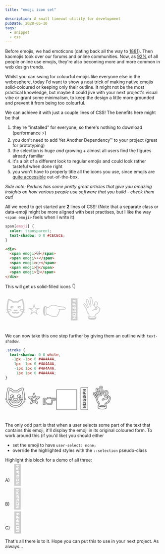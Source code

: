 ```yaml
---
title: "emoji icon set"

description: A small timeout utility for development
pubDate: 2020-05-10
tags:
  - snippet
  - css
---
```


Before emojis, we had emoticons (dating back all the way to [1881](https://twitter.com/Libroantiguo/status/560209307393097730)).
Then kaomojis took over our forums and online communities. Now, as [92%](https://www.wired.com/2016/04/the-science-of-emoji/?mbid=GuidesLearnMore)
of all people online use emojis, they're also becoming more and more common in web design trends.

Whilst you can swing for colourful emojis like everyone else in the webosphere, today
I'd want to show a neat trick of making native emojis solid-coloured or keeping only
their outline. It might not be the most practical knowledge, but maybe it could
jive with your next project's visual vibe or grant some minimalism, to keep the design
a little more grounded and prevent it from being too colourful.

We can achieve it with just a couple lines of CSS! The benefits here might be that
1) they're "installed" for everyone, so there's nothing to download (performance <span class="emoji">⚡️</span>)
2) you don't need to add Yet Another Dependency™ to your project (great for prototyping)
3) the selection is huge _and_ growing + almost all users find the figures already familiar
4) it's a bit of a different look to regular emojis and could look rather tasteful when done right
5) you won't have to properly title all the icons you use, since emojis are [quite accessible](https://www.perkinselearning.org/technology/blog/how-do-people-vision-impairments-use-emoji) out-of-the-box.

_Side note: Perkins has some pretty great articles that give you amazing insights on how various people use software that you build - check them out!_

All we need to get started are **2** lines of CSS!
(Note that a separate class or data-emoji might be more aligned with
best practises, but I like the way `<span emoji>` feels when I write it)

```css
span[emoji] {
  color: transparent;
  text-shadow: 0 0 #CECECE;
}
```

```html
<div>
  <span emoji>🐱</span>
  <span emoji>⭐</span>
  <span emoji>👉</span>
  <span emoji>💎</span>
  <span emoji>👌</span>
</div>
```

This will get us solid-filled icons 👇

<div>
  <span emoji>🐱</span>
  <span emoji>⭐</span>
  <span emoji>👉</span>
  <span emoji>💎</span>
  <span emoji>👌</span>
</div>

We can now take this one step further by giving them an outline with `text-shadow`.

```css
.stroke {
  text-shadow: 0 0 white,
   -1px -1px 0 #4A4A4A,
    1px -1px 0 #4A4A4A,
    -1px 1px 0 #4A4A4A,
     1px 1px 0 #4A4A4A;
}
```

<div>
  <span emoji class="stroke">🐱</span>
  <span emoji class="stroke">⭐</span>
  <span emoji class="stroke">👉🏿</span>
  <span emoji class="stroke">💎</span>
  <span emoji class="stroke">👌</span>
</div>

<style>
span[emoji] {
  font-size: 4rem;
  color: transparent;
  text-shadow: 0 0 #CECECE;
}

span[emoji].stroke {
  text-shadow: 0 0 white,
   -1px -1px 0 #4A4A4A,
    1px -1px 0 #4A4A4A,
    -1px 1px 0 #4A4A4A,
     1px 1px 0 #4A4A4A;
}

span[emoji].no-select {
  user-select: none;
}
p::selection span[emoji].highlight,
span[emoji].highlight::selection {
  text-shadow: 0 0 tomato;
}
</style>

The only odd part is that when a user selects some part of the text that contains this
emoji, it'll display the emoji in its original coloured form. To work around this (if you'd like) you should either
- set the emoji to have `user-select: none;`
- override the highlighted styles with the `::selection` pseudo-class

Highlight this block for a demo of all three:\
A) <span emoji>💩</span>\
B) <span emoji class="no-select">💩</span>\
C) <span emoji class="highlight">💩</span>

That's all there is to it. Hope you can put this to use in your next project. As always...